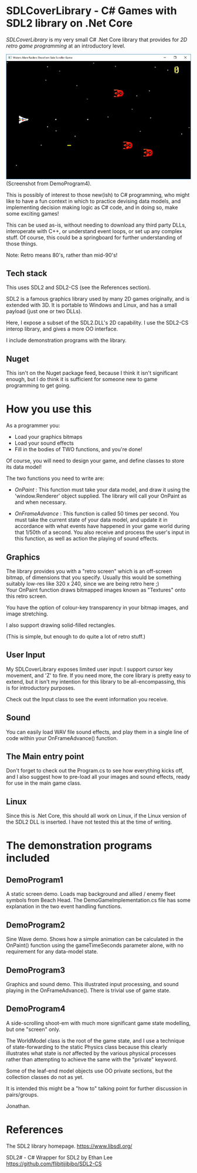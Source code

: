 SDLCoverLibrary - C# Games with SDL2 library on .Net Core
=========================================================

*SDLCoverLibrary* is my very small C# .Net Core library that 
provides for *2D retro game programming* at an introductory level.

![Demo Game 4 image](/Images/DemoGame4.jpg)
(Screenshot from DemoProgram4).

This is possibly of interest to those new(ish) to C# programming, who
might like to have a fun context in which to practice devising data models,
and implementing decision making logic as C# code, and in doing so, make
some exciting games!

This can be used as-is, without needing to download any third party DLLs, 
interoperate with C++, or understand event loops, or set up any complex 
stuff.  Of course, this could be a springboard for further understanding 
of those things.

Note:  Retro means 80's, rather than mid-90's!

Tech stack
----------
This uses SDL2 and SDL2-CS (see the References section).

SDL2 is a famous graphics library used by many 2D games originally,
and is extended with 3D.  It is portable to Windows and
Linux, and has a small payload (just one or two DLLs).

Here, I expose a subset of the SDL2.DLL's 2D capability. I use the 
SDL2-CS interop library, and gives a more OO interface.

I include demonstration programs with the library.

Nuget
-----
This isn't on the Nuget package feed, because I think it isn't
significant enough, but I do think it is sufficient for someone 
new to game programming to get going.


How you use this
================
As a programmer you:

- Load your graphics bitmaps
- Load your sound effects
- Fill in the bodies of TWO functions, and you're done!

Of course, you will need to design your game, and define classes
to store its data model!

The two functions you need to write are:

- *OnPaint* : This function must take your data model, and draw it
  using the 'window.Renderer' object supplied.  The library will
  call your OnPaint as and when necessary.

- *OnFrameAdvance* : This function is called 50 times per second.
  You must take the current state of your data model, and update it
  in accordance with what events have happened in your game world
  during that 1/50th of a second.  You also receive and process
  the user's input in this function, as well as action the playing
  of sound effects.

Graphics
--------
The library provides you with a "retro screen" which is an off-screen 
bitmap, of dimensions that you specify.  Usually this would be something 
suitably low-res like 320 x 240, since we are being retro here ;)  
Your OnPaint function draws bitmapped images known as "Textures" onto
this retro screen.

You have the option of colour-key transparency in your bitmap images, 
and image stretching.

I also support drawing solid-filled rectangles.

(This is simple, but enough to do quite a lot of retro stuff.)

User Input
----------
My SDLCoverLibrary exposes limited user input:  I support
cursor key movement, and 'Z' to fire.  If you need more, the core
library is pretty easy to extend, but it isn't my intention for this
library to be all-encompassing, this is for introductory purposes.

Check out the Input class to see the event information you receive.

Sound
-----
You can easily load WAV file sound effects, and play them in a single
line of code within your OnFrameAdvance() function.

The Main entry point
--------------------
Don't forget to check out the Program.cs to see how everything kicks off,
and I also suggest how to pre-load all your images and sound effects,
ready for use in the main game class.

Linux
-----
Since this is .Net Core, this should all work on Linux, if the Linux 
version of the SDL2 DLL is inserted.  I have not tested this at the 
time of writing.


The demonstration programs included
===================================

DemoProgram1
------------
A static screen demo.
Loads map background and allied / enemy fleet symbols from Beach Head.
The DemoGameImplementation.cs file has some explanation in the two
event handling functions.

DemoProgram2
------------
Sine Wave demo.
Shows how a simple animation can be calculated in the OnPaint() function
using the gameTimeSeconds parameter alone, with no requirement for any 
data-model state.

DemoProgram3
------------
Graphics and sound demo.
This illustrated input processing, and sound playing in the OnFrameAdvance().
There is trivial use of game state.

DemoProgram4
------------
A side-scrolling shoot-em with much more significant game state modelling,
but one "screen" only.

The WorldModel class is the root of the game state, and I use a technique
of state-forwarding to the static Physics class because this clearly 
illustrates what state is *not* affected by the various physical processes
rather than attempting to achieve the same with the "private" keyword.

Some of the leaf-end model objects use OO private sections, but the
collection classes do not as yet.

It is intended this might be a "how to" talking point for further discussion
in pairs/groups.


Jonathan.


References
==========

The SDL2 library homepage.
https://www.libsdl.org/

SDL2# - C# Wrapper for SDL2 by Ethan Lee
https://github.com/flibitijibibo/SDL2-CS

